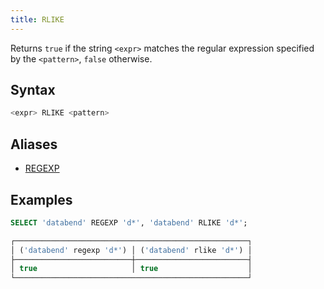 ```yaml
---
title: RLIKE
---
```


Returns `true` if the string `<expr>` matches the regular expression specified by the `<pattern>`, `false` otherwise.

## Syntax

```sql
<expr> RLIKE <pattern>
```

## Aliases

- [REGEXP](regexp.md)

## Examples

```sql
SELECT 'databend' REGEXP 'd*', 'databend' RLIKE 'd*';

┌────────────────────────────────────────────────────┐
│ ('databend' regexp 'd*') │ ('databend' rlike 'd*') │
├──────────────────────────┼─────────────────────────┤
│ true                     │ true                    │
└────────────────────────────────────────────────────┘
```